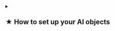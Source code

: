 <details>
<summary><h2><div id="part1"> ★ How to set up your AI objects </div></h2></summary>

<ul>
  <li> You can open the Sample Scene to have a better imagination of what you need. Go inside <code>Packages/YのL - Simple AI System/Sample/Sample Scene</code>; for now you can not open the scene because you have no right to open a read-only scene from a package. But don't worry, all you need to do is just copying the scene and paste it somewhere you want; then now you can open it </li>
  <li> Take a look to <code>AI Root</code> object, it contains an <code>AI Root (Script)</code> component, then that will be the component you need to add to an AI object. If it have animations, add <code>Animator</code> too. </li>
  <li> Look at it child <code>AI Controller</code>, this is the Controller of the AI system. Add the component and drop the <code>AI Behaviour</code> you want to use inside. (<code>AIController</code> should be inside a child object of <code>AIRoot</code>) </li>
  <li> Everything is done, if you have not done an Action to get a target; make sure to put an object inside the <code>Target</code> field or it will throw an error. </li>
</ul>

</details>

